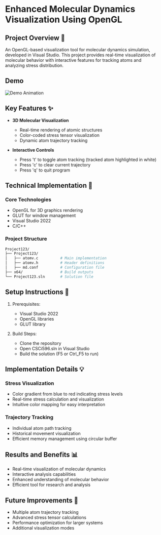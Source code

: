 # Enhanced Molecular Dynamics Visualization Using OpenGL

## Project Overview 🎯
An OpenGL-based visualization tool for molecular dynamics simulation, developed in Visual Studio. This project provides real-time visualization of molecular behavior with interactive features for tracking atoms and analyzing stress distribution.

## Demo
![Demo Animation](demo.gif)  

## Key Features ✨
- **3D Molecular Visualization**
    - Real-time rendering of atomic structures
    - Color-coded stress tensor visualization
    - Dynamic atom trajectory tracking

- **Interactive Controls**
    - Press 't' to toggle atom tracking (tracked atom highlighted in white)
    - Press 'c' to clear current trajectory
    - Press 'q' to quit program

## Technical Implementation 🔧
### Core Technologies
- OpenGL for 3D graphics rendering
- GLUT for window management
- Visual Studio 2022
- C/C++

### Project Structure
```bash
Project123/
├── Project123/
│   ├── atomv.c          # Main implementation
│   ├── atomv.h          # Header definitions
│   ├── md.conf          # Configuration file
├── x64/                 # Build outputs
└── Project123.sln       # Solution file
```

## Setup Instructions 🚀
1. Prerequisites:
   - Visual Studio 2022
   - OpenGL libraries
   - GLUT library

2. Build Steps:
    - Clone the repository
    - Open CSCi596.sln in Visual Studio
    - Build the solution (F5 or Ctrl_F5 to run)

## Implementation Details 💡
### Stress Visualization
- Color gradient from blue to red indicating stress levels
- Real-time stress calculation and visualization
- Intuitive color mapping for easy interpretation

### Trajectory Tracking
- Individual atom path tracking
- Historical movement visualization
- Efficient memory management using circular buffer

## Results and Benefits 📊
- Real-time visualization of molecular dynamics
- Interactive analysis capabilities
- Enhanced understanding of molecular behavior
- Efficient tool for research and analysis

## Future Improvements 🔄
- Multiple atom trajectory tracking
- Advanced stress tensor calculations
- Performance optimization for larger systems
- Additional visualization modes
